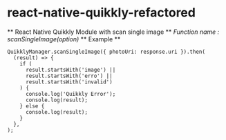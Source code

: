 # react-native-quikkly-refactored
** React Native Quikkly Module with scan single image **
*Function name : scanSingleImage(option)*
** Example **
```
QuikklyManager.scanSingleImage({ photoUri: response.uri }).then(
  (result) => {
	if (
	  result.startsWith('image') ||
	  result.startsWith('erro') ||
	  result.startsWith('invalid')
	) {
	  console.log('Quikkly Error');
	  console.log(result);
	} else {
	  console.log(result);
	}
  },
);
```
